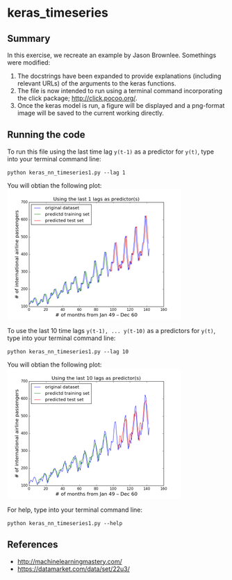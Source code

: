 # keras_timeseries

## Summary
In this exercise, we recreate an example by Jason Brownlee. Somethings were modified:

1. The docstrings have been expanded to provide explanations (including relevant URLs) of the arguments to the keras functions.
2. The file is now intended to run using a terminal command incorporating the click package; http://click.pocoo.org/.
3. Once the keras model is run, a figure will be displayed and a png-format image will be saved to the current working directly.

## Running the code
To run this file using the last time lag `y(t-1)` as a predictor for `y(t)`, type into your terminal command line:
```
python keras_nn_timeseries1.py --lag 1
```
You will obtian the following plot:
<img src="https://github.com/frogstar-world-b/keras_timeseries/blob/master/lag1.png" width="400">

To use the last 10 time lags `y(t-1), ... y(t-10)` as a predictors for `y(t)`, type into your terminal command line:
```
python keras_nn_timeseries1.py --lag 10
```
You will obtian the following plot:
<img src="https://github.com/frogstar-world-b/keras_timeseries/blob/master/lag10.png" width="400">

For help, type into your terminal command line:
```
python keras_nn_timeseries1.py --help
```

## References
* http://machinelearningmastery.com/ 
* https://datamarket.com/data/set/22u3/
